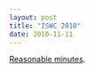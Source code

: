 ```yaml
---
layout: post
title: "ISWC 2010"
date: 2010-11-11
---
```


<a href="http://blog.semantic-web.at/2010/11/10/reasonable-minutes-from-iswc2010/">Reasonable minutes</a>.
